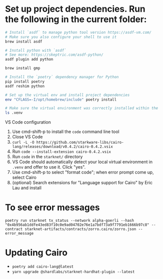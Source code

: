 # Set up project dependencies. Run the following in the current folder:

```bash
# Install `asdf` to manage python tool version https://asdf-vm.com/
# Make sure you also configure your shell to use it
brew install asdf

# Install python with `asdf`
# See more: https://skeptric.com/asdf-python/
asdf plugin add python

brew install gmp

# Install the `poetry` dependency manager for Python
pip install poetry
asdf reshim python

# Set up the virtual env and install project dependencies
env "CFLAGS=-I/opt/homebrew/include" poetry install

# Make sure the virtual environment was correctly installed within the working directory
ls .venv
```

VS Code configuration

1. Use cmd-shift-p to install the `code` command line tool
2. Close VS Code
3. `curl -L -O https://github.com/starkware-libs/cairo-lang/releases/download/v0.4.2/cairo-0.4.2.vsix`
4. Run `code --install-extension cairo-0.4.2.vsix`
5. Run `code` in the `starknet/` directory
6. VS Code should automatically detect your local virtual environment in `.venv` and offer to use it. Click "yes".
7. Use cmd-shift-p to select "format code"; when error prompt come up, select Cairo
8. (optional) Search extensions for "Language support for Cairo" by Eric Lau and install

# To see error messages

```
poetry run starknet tx_status --network alpha-goerli --hash "0x4b956ab1ddfe43ed83f10c0e9ad04702e76e1a7bdf73a9f7791eb1666b97c8" --contract starknet-artifacts/contracts/zorro.cairo/zorro.json --error_message
```

# Updating Cairo

- `poetry add cairo-lang@latest`
- `yarn upgrade @shardlabs/starknet-hardhat-plugin --latest`

